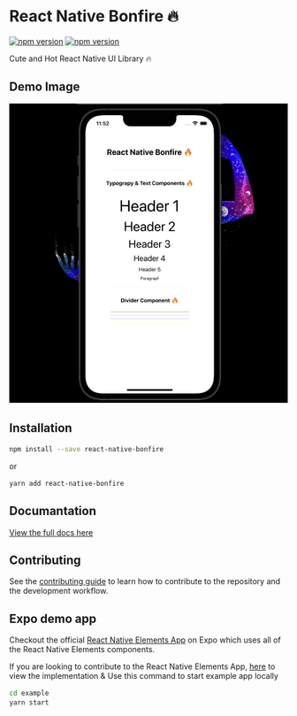 # React Native Bonfire 🔥

[![npm version](https://img.shields.io/badge/npm%20package-0.1.1-blue)](https://www.npmjs.com/package/react-native-bonfire) [![npm version](https://img.shields.io/badge/size-24%20kB-yellow)](https://www.npmjs.com/package/react-native-bonfire)

Cute and Hot React Native UI Library 🔥

## Demo Image

![react native fade loading demo example](https://raw.githubusercontent.com/hasretozkan/react-native-bonfire/master/example.png)

## Installation

```sh
npm install --save react-native-bonfire
```

or

```sh
yarn add react-native-bonfire
```

## Documantation

[View the full docs here](https://rnbonfire.gitbook.io/react-native-bonfire/)

## Contributing

See the [contributing guide](CONTRIBUTING.md) to learn how to contribute to the repository and the development workflow.

## Expo demo app

Checkout the official [React Native Elements App](https://expo.dev/@rne_org/react-native-elements) on Expo which uses all of the React Native Elements components.

If you are looking to contribute to the React Native Elements App, [here](https://github.com/react-native-elements/react-native-elements/tree/next/example) to view the implementation & Use this command to start example app locally

```bash
cd example
yarn start
```
